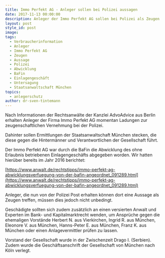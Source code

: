 ```yaml
---
title: Immo Perfekt AG - Anleger sollen bei Polizei aussagen
date: 2017-11-13 00:00:00
description: Anleger der Immo Perfekt AG sollen bei Polizei als Zeugen aussagen
layout: post
style_id: post
image:
tags:
  - Verbraucherinformation
  - Anleger
  - Immo Perfekt AG
  - Zeugen
  - Aussage
  - Polizei
  - Abwicklung
  - BaFin
  - Einlagengeschäft
  - Untersagung
  - Staatsanwaltschaft München
topics:
  - anlegerschutz
author: dr-sven-tintemann
---
```



Nach Informationen der Rechtsanwälte der Kanzlei AdvoAdvice aus Berlin erhalten Anleger der Firma Immo Perfekt AG momentan Ladungen zur zeugenschaftlichen Vernehmung bei der Polizei.

Dahinter sollen Ermittlungen der Staatsanwaltschaft München stecken, die diese gegen die Hintermänner und Verantwortlichen der Gesellschaft führt.

Der Immo Perfekt AG war durch die BaFin die Abwicklung des ohne Erlaubnis betriebenen Einlagengeschäfts abgegeben worden. Wir hatten hierüber bereits im Jahr 2016 berichtet:

[https://www.anwalt.de/rechtstipps/immo-perfekt-ag-abwicklungsverfuegung-von-der-bafin-angeordnet_091289.html](https://www.anwalt.de/rechtstipps/immo-perfekt-ag-abwicklungsverfuegung-von-der-bafin-angeordnet_091289.html)

Anleger, die nun von der Polizei Post erhalten können dort eine Aussage als Zeugen treffen, müssen dies jedoch nicht unbedingt.

Geschädigte sollten sich zudem zusätzlich an einen versierten Anwalt und Experten im Bank- und Kapitalmarktrecht wenden, um Ansprüche gegen die ehemaligen Vorstände Herbert N. aus Vierkirchen, Ingrid R. aus München, Eleonore V. aus München, Hanns-Peter E. aus München, Franz K. aus München oder einen Anlagevermittler prüfen zu lassen.

Vorstand der Gesellschaft wurde in der Zwischenzeit Drago I. (Serbien). Zudem wurde die Geschäftsanschrift der Gesellschaft von München nach Köln verlegt.